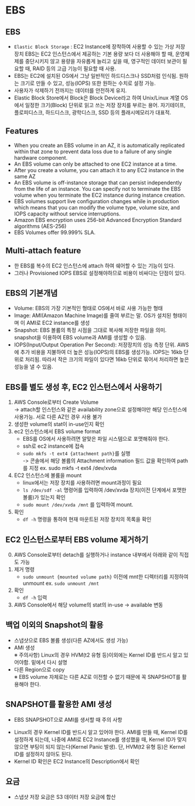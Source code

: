 EBS
===

## EBS
- `Elastic Block Storage` : EC2 Instance에 장착하여 사용할 수 있는 가상 저장 장치
EBS는 EC2 인스턴스에서 제공하는 기본 용량 보다 더 사용해야 할 때, 운영체제를 중단시키지 않고 용량을 자유롭게 늘리고 싶을 때, 영구적인 데이터 보관이 필요할 때, RAID 등의 고급 기능이 필요할 때 사용.  
- EBS는 EC2에 설치된 OS에서 그냥 일반적인 하드디스크나 SSD처럼 인식됨. 원하는 크기로 만들 수 있고, 성능(IOPS) 또한 원하는 수치로 설정 가능.   
- 사용자가 삭제하기 전까지는 데이터를 안전하게 유지.  
- Elastic Block Store에서 Block은 Block Device라고 하여 Unix/Linux 계열 OS에서 일정한 크기(Block) 단위로 읽고 쓰는 저장 장치를 부르는 용어. 자기테이프, 플로피디스크, 하드디스크, 광학디스크, SSD 등의 플래시메모리가 대표적.  

## Features
- When you create an EBS volume in an AZ, it is automatically replicated within that zone to prevent data loss due to a failure of any single hardware component.
- An EBS volume can only be attached to one EC2 instance at a time.
- After you create a volume, you can attach it to any EC2 instance in the same AZ
- An EBS volume is off-instance storage that can persist independently from the life of an instance. You can specify not to terminate the EBS volume when you terminate the EC2 instance during instance creation.
- EBS volumes support live configuration changes while in production which means that you can modify the volume type, volume size, and IOPS capacity without service interruptions.
- Amazon EBS encryption uses 256-bit Advanced Encryption Standard algorithms (AES-256)
- EBS Volumes offer 99.999% SLA.
  
## Multi-attach feature
- 한 EBS를 복수의 EC2 인스턴스에 attach 하여 쉐어할 수 있는 기능이 있다.
- 그러나 Provisioned IOPS EBS로 설정해야하므로 비용이 비싸다는 단점이 있다.

## EBS의 기본개념
- Volume: EBS의 가장 기본적인 형태로 OS에서 바로 사용 가능한 형태
- Image: AMI(Amazon Machine Image)를 줄여 부르는 말. OS가 설치된 형태이며 이 AMI로 EC2 instance를 생성
- Snapshot: EBS 볼륨의 특정 시점을 그대로 복사해 저장한 파일을 의미. snapshot을 이용하여 EBS volume과 AMI를 생성할 수 있음.
- IOPS(Input/Output Operation Per Second): 저장장치의 성능 측정 단위. AWS에 추가 비용을 지불하여 더 높은 성능(IOPS)의 EBS를 생성가능. IOPS는 16kb 단위로 처리됨. 따라서 작은 크기의 파일이 있다면 16kb 단위로 묶어서 처리하면 높은 성능을 낼 수 있음.

## EBS를 별도 생성 후, EC2 인스턴스에서 사용하기
1. AWS Console로부터 Create Volume  
-> attach할 인스턴스와 같은 availability zone으로 설정해야만 해당 인스턴스에 사용가능. 서로 다른 AZ인 경우 사용 불가
2. 생성한 volume의 stat이 in-use인지 확인
3. ec2 인스턴스에서 EBS volume format
    - EBS를 OS에서 사용하려면 알맞은 파일 시스템으로 포맷해줘야 한다. 
    - ssh로 ec2 instance에 접속
    - `sudo mkfs -t ext4 {attachment path}`를 실행  
    -> 콘솔에서 해당 볼륨의 Attachment information 필드 값을 확인하여 path를 지정
    ex. sudo mkfs -t ext4 /dev/xvda
4. EC2 인스턴스에 볼륨을 mount
    - linux에서는 저장 장치를 사용하려면 mount과정이 필요
    - `ls /dev/sdf -al` 명령어를 입력하여 /dev/xvda 장치(이전 단계에서 포맷한 볼륨)가 있는지 확인
    - `sudo mount /dev/xvda /mnt` 를 입력하여 mount.
5. 확인
    - `df -h` 명령을 통하여 현재 마운트된 저장 장치의 목록을 확인

## EC2 인스턴스로부터 EBS volume 제거하기
0. AWS Console로부터 detach를 실행하거나 instance 내부에서 아래와 같이 직접도 가능
1. 제거 명령
    - `sudo unmount {mounted volume path}` 이전에 mnt한 디렉터리를 지정하여 unmount
    ex.  `sudo unmount /mnt`
2. 확인
    - `df -h` 입력
3. AWS Console에서 해당 volume의 stat의 in-use -> available 변동

## 백업 이외의 Snapshot의 활용
- 스냅샷으로 EBS 볼륨 생성(다른 AZ에서도 생성 가능)
- AMI 생성  
※ 주의사항) Linux의 경우 HVM(t2 유형 등)이외에는 Kernel ID를 반드시 알고 있어야함. 밑에서 다시 설명
- 다른 Region으로 copy  
※ EBS volume 자체로는 다른 AZ로 이전할 수 없기 때문에 꼭 SNAPSHOT를 활용해야 한다.

## SNAPSHOT를 활용한 AMI 생성
* EBS SNAPSHOT으로 AMI를 생서할 때 주의 사항
- Linux의 경우 Kernel ID를 반드시 알고 있어야 한다. AMI를 만들 때, Kernel ID를 설정하게 되는데, 나중에 AMI로 EC2 Instance를 생성했을 때, Kernel ID가 맞지 않으면 부팅이 되지 않는다(Kernel Panic 발생). 단, HVM(t2 유형 등)은 Kernel ID를 설정하지 않아도 된다.
- Kernel ID 확인은 EC2 Instance의 Description에서 확인

## 요금
- 스냅샷 저장 요금은 S3 데이터 저장 요금에 합산




